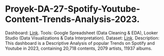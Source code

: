 # Proyek-DA-27-Spotify-Youtube-Content-Trends-Analysis-2023.
Dashboard: [Link](https://lookerstudio.google.com/u/0/reporting/109ee37c-6901-46e5-a71e-cdb7d5affd3f/page/iW59D).
Tools:
Google Spreadsheet (Data Cleaning & EDA), Looker Studio (Data Visualizations & Data Interpretation).
Dataset: [Link](https://www.kaggle.com/datasets/salvatorerastelli/spotify-and-youtube).
Description:
This dashboard is a Descriptive Analysis of popular Trends on Spotify and Youtube in 2023, containing 20,718 contents, 2079 artists, 11937 albums.
